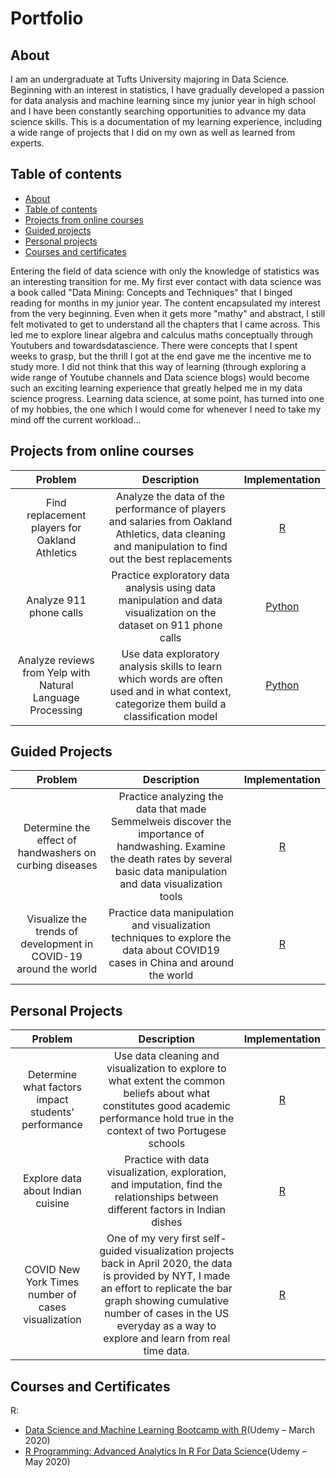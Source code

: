 # Portfolio

## About

I am an undergraduate at Tufts University majoring in Data Science. Beginning with an interest in statistics, I have gradually developed a passion for data analysis and machine learning since my junior year in high school and I have been constantly searching opportunities to advance my data science skills. This is a documentation of my learning experience, including a wide range of projects that I did on my own as well as learned from experts.

## Table of contents
- [About](#about)
- [Table of contents](#table-of-contents)
- [Projects from online courses](projects-from-online-courses)
- [Guided projects](#guided-projects)
- [Personal projects](#personal-projects)
- [Courses and certificates](#courses-and-certificates)

Entering the field of data science with only the knowledge of statistics was an interesting transition for me. My first ever contact with data science was a book called "Data Mining: Concepts and Techniques" that I binged reading for months in my junior year. The content encapsulated my interest from the very beginning. Even when it gets more "mathy" and abstract, I still felt motivated to get to understand all the chapters that I came across. This led me to explore linear algebra and calculus maths conceptually through Youtubers and towardsdatascience. There were concepts that I spent weeks to grasp, but the thrill I got at the end gave me the incentive me to study more. I did not think that this way of learning (through exploring a wide range of Youtube channels and Data science blogs) would become such an exciting learning experience that greatly helped me in my data science progress. Learning data science, at some point, has turned into one of my hobbies, the one which I would come for whenever I need to take my mind off the current workload... 

## Projects from online courses

| Problem | Description | Implementation |
| :---: | :---: | :---: |
| Find replacement players for Oakland Athletics| Analyze the data of the performance of players and salaries from Oakland Athletics, data cleaning and manipulation to find out the best replacements| [R](https://github.com/irenechang1510/Udemy-projects/blob/main/moneyball/R%20Moneyball%20project.ipynb)|
| Analyze 911 phone calls| Practice exploratory data analysis using data manipulation and data visualization on the dataset on 911 phone calls| [Python](https://github.com/irenechang1510/Udemy-projects/blob/main/911-call/01-911%20Calls%20Data%20Capstone%20Project.ipynb)|
| Analyze reviews from Yelp with Natural Language Processing| Use data exploratory analysis skills to learn which words are often used and in what context, categorize them build a classification model| [Python](https://github.com/irenechang1510/Udemy-projects/blob/main/NLP/Natural%20Language%20Processing%20Project.ipynb)


## Guided Projects

| Problem | Description | Implementation |
| :---: | :---: | :---: |
| Determine the effect of handwashers on curbing diseases| Practice analyzing the data that made Semmelweis discover the importance of handwashing. Examine the death rates by several basic data manipulation and data visualization tools| [R](https://github.com/irenechang1510/DataCamp-Projects/blob/main/handwashing/handwashing-analysis.ipynb)| 
| Visualize the trends of development in COVID-19 around the world| Practice data manipulation and visualization techniques to explore the data about COVID19 cases in China and around the world| [R](https://github.com/irenechang1510/DataCamp-Projects/blob/main/COVID19%20Visualization/COVID19_Viz.ipynb)|


## Personal Projects  

| Problem | Description | Implementation |
| :---: | :---: | :---: |
| Determine what factors impact students' performance| Use data cleaning and visualization to explore to what extent the common beliefs about what constitutes good academic performance hold true in the context of two Portugese schools| [R](https://github.com/irenechang1510/Student-performance) | 
| Explore data about Indian cuisine| Practice with data visualization, exploration, and imputation, find the relationships between different factors in Indian dishes| [R](https://github.com/irenechang1510/Kaggle-projects/blob/main/Indian-food/Indian%20food.ipynb)|
| COVID New York Times number of cases visualization| One of my very first self-guided visualization projects back in April 2020, the data is provided by NYT, I made an effort to replicate the bar graph showing cumulative number of cases in the US everyday as a way to explore and learn from real time data.| [R](https://github.com/irenechang1510/Portfolio/tree/main/COVID19Viz)


## Courses and Certificates
R: 
- [Data Science and Machine Learning Bootcamp with R](https://www.udemy.com/certificate/UC-1d025c52-9b12-4395-9790-856bc552fabc/)(Udemy – March 2020)
- [R Programming: Advanced Analytics In R For Data Science](https://www.udemy.com/certificate/UC-871e03b3-6e09-440c-83a4-5e74bbcc7586/)(Udemy – May 2020)

